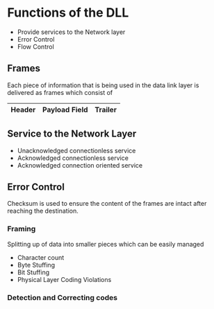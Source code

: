 
# Functions of the DLL
- Provide services to the Network layer
- Error Control
- Flow Control
## Frames
Each piece of information that is being used in the data link layer is delivered as frames which consist of 

| Header | Payload Field | Trailer |
| ------ | ------------- | ------- |
## Service to the Network Layer
- Unacknowledged connectionless service
- Acknowledged connectionless service
- Acknowledged connection oriented service

## Error Control
Checksum is used to ensure the content of the frames are intact after reaching the destination.

### Framing 
Splitting up of data into smaller pieces which can be easily managed

- Character count
- Byte Stuffing
- Bit Stuffing
- Physical Layer Coding Violations

### Detection and Correcting codes

